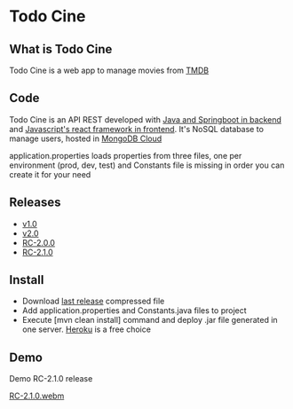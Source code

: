 # Todo Cine

## What is Todo Cine

Todo Cine is a web app to manage movies from [TMDB](https://www.themoviedb.org/) 

## Code

Todo Cine is an API REST developed with [Java and Springboot in backend](https://github.com/abeltran10/todocine_backend) and [Javascript's react framework in frontend](https://github.com/abeltran10/todo_cine_frontend). It's NoSQL database to manage users, hosted in [MongoDB Cloud](https://cloud.mongodb.com/)


application.properties loads properties from three files, one per environment (prod, dev, test) and Constants file is missing in order you can create it for your need

## Releases

- [v1.0](https://github.com/abeltran10/todocine_backend/releases/tag/v1.0)
- [v2.0](https://github.com/abeltran10/todocine_backend/releases/tag/v2.0)
- [RC-2.0.0](https://github.com/abeltran10/todocine_backend/releases/tag/RC-2.0.0)
- [RC-2.1.0](https://github.com/abeltran10/todocine_backend/releases/tag/RC-2.1.0)

## Install

- Download [last release](https://github.com/abeltran10/todocine_backend/releases/tag/RC-2.1.0) compressed file 
- Add application.properties and Constants.java files to project
- Execute [mvn clean install] command and deploy .jar file generated in one server. [Heroku](https://heroku.com) is a free choice

## Demo

Demo RC-2.1.0 release

[RC-2.1.0.webm](https://github.com/abeltran10/todocine_backend/assets/44783052/51f1907b-da17-4123-86ae-9afb5457edf2)








